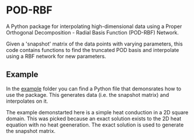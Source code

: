 # POD-RBF
A Python package for interpolating high-dimensional data using a Proper Orthogonal Decomposition - Radial Basis Function (POD-RBF) Network.

Given a 'snapshot' matrix of the data points with varying parameters, this code contains functions to find the truncated POD basis and interpolate using a RBF network for new parameters.

## Example

In the [example](https://github.com/kylebeggs/POD-RBF/tree/master/example) folder you can find a Python file that demonsrates how to use the package. This generates data (i.e. the snapshot matrix) and interpolates on it.

The example demonstarted here is a simple heat conduction in a 2D square domain. This was picked because an exact solution exists to the 2D heat equation with no heat geeneration. The exact solution is used to generate the snapshot matrix.
